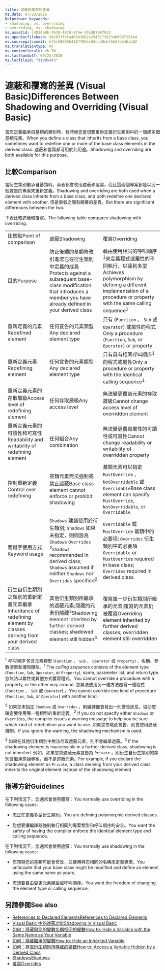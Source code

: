 ```yaml
---
title: 遮蔽和覆寫的差異
ms.date: 07/20/2015
helpviewer_keywords:
- shadowing, vs. overriding
- overriding, vs. shadowing
ms.assetid: 2d014a0b-7630-407d-8f4e-24bd87987923
ms.openlocfilehash: 98c073f8fa403416b2425431ff4334b990726f44
ms.sourcegitcommit: bf5c5850654187705bc94cc40ebfb62fe346ab02
ms.translationtype: MT
ms.contentlocale: zh-TW
ms.lasthandoff: 09/23/2020
ms.locfileid: "91095443"
---
```

# <a name="differences-between-shadowing-and-overriding-visual-basic"></a><span data-ttu-id="879a3-102">遮蔽和覆寫的差異 (Visual Basic)</span><span class="sxs-lookup"><span data-stu-id="879a3-102">Differences Between Shadowing and Overriding (Visual Basic)</span></span>

<span data-ttu-id="879a3-103">當您定義繼承自基類的類別時，有時候您會想要重新定義衍生類別中的一個或多個基類元素。</span><span class="sxs-lookup"><span data-stu-id="879a3-103">When you define a class that inherits from a base class, you sometimes want to redefine one or more of the base class elements in the derived class.</span></span> <span data-ttu-id="879a3-104">遮蔽和覆寫都可用於此用途。</span><span class="sxs-lookup"><span data-stu-id="879a3-104">Shadowing and overriding are both available for this purpose.</span></span>  
  
## <a name="comparison"></a><span data-ttu-id="879a3-105">比較</span><span class="sxs-lookup"><span data-stu-id="879a3-105">Comparison</span></span>  

 <span data-ttu-id="879a3-106">當衍生類別繼承自基類時，兩者都會使用遮蔽和覆寫，而且這兩個專案都是以另一個宣告的專案來重新定義。</span><span class="sxs-lookup"><span data-stu-id="879a3-106">Shadowing and overriding are both used when a derived class inherits from a base class, and both redefine one declared element with another.</span></span> <span data-ttu-id="879a3-107">但是兩者之間有顯著的差異。</span><span class="sxs-lookup"><span data-stu-id="879a3-107">But there are significant differences between the two.</span></span>  
  
 <span data-ttu-id="879a3-108">下表比較遮蔽和覆寫。</span><span class="sxs-lookup"><span data-stu-id="879a3-108">The following table compares shadowing with overriding.</span></span>  
  
||||  
|---|---|---|  
|<span data-ttu-id="879a3-109">比較點</span><span class="sxs-lookup"><span data-stu-id="879a3-109">Point of comparison</span></span>|<span data-ttu-id="879a3-110">遮蔽</span><span class="sxs-lookup"><span data-stu-id="879a3-110">Shadowing</span></span>|<span data-ttu-id="879a3-111">覆寫</span><span class="sxs-lookup"><span data-stu-id="879a3-111">Overriding</span></span>|  
|<span data-ttu-id="879a3-112">目的</span><span class="sxs-lookup"><span data-stu-id="879a3-112">Purpose</span></span>|<span data-ttu-id="879a3-113">防止後續的基類修改引進您已在衍生類別中定義的成員</span><span class="sxs-lookup"><span data-stu-id="879a3-113">Protects against a subsequent base-class modification that introduces a member you have already defined in your derived class</span></span>|<span data-ttu-id="879a3-114">藉由使用相同的呼叫順序<sup>1</sup>來定義程式或屬性的不同執行，以達到多型</span><span class="sxs-lookup"><span data-stu-id="879a3-114">Achieves polymorphism by defining a different implementation of a procedure or property with the same calling sequence<sup>1</sup></span></span>|  
|<span data-ttu-id="879a3-115">重新定義的元素</span><span class="sxs-lookup"><span data-stu-id="879a3-115">Redefined element</span></span>|<span data-ttu-id="879a3-116">任何宣告的元素類型</span><span class="sxs-lookup"><span data-stu-id="879a3-116">Any declared element type</span></span>|<span data-ttu-id="879a3-117">只有 (`Function` 、 `Sub` 或 `Operator`) 或屬性的程式</span><span class="sxs-lookup"><span data-stu-id="879a3-117">Only a procedure (`Function`, `Sub`, or `Operator`) or property</span></span>|  
|<span data-ttu-id="879a3-118">重新定義元素</span><span class="sxs-lookup"><span data-stu-id="879a3-118">Redefining element</span></span>|<span data-ttu-id="879a3-119">任何宣告的元素類型</span><span class="sxs-lookup"><span data-stu-id="879a3-119">Any declared element type</span></span>|<span data-ttu-id="879a3-120">只有具有相同呼叫順序<sup>1</sup>的程式或屬性</span><span class="sxs-lookup"><span data-stu-id="879a3-120">Only a procedure or property with the identical calling sequence<sup>1</sup></span></span>|  
|<span data-ttu-id="879a3-121">重新定義元素的存取層級</span><span class="sxs-lookup"><span data-stu-id="879a3-121">Access level of redefining element</span></span>|<span data-ttu-id="879a3-122">任何存取層級</span><span class="sxs-lookup"><span data-stu-id="879a3-122">Any access level</span></span>|<span data-ttu-id="879a3-123">無法變更覆寫元素的存取層級</span><span class="sxs-lookup"><span data-stu-id="879a3-123">Cannot change access level of overridden element</span></span>|  
|<span data-ttu-id="879a3-124">重新定義元素的可讀性和可寫性</span><span class="sxs-lookup"><span data-stu-id="879a3-124">Readability and writability of redefining element</span></span>|<span data-ttu-id="879a3-125">任何組合</span><span class="sxs-lookup"><span data-stu-id="879a3-125">Any combination</span></span>|<span data-ttu-id="879a3-126">無法變更覆寫屬性的可讀性或可寫性</span><span class="sxs-lookup"><span data-stu-id="879a3-126">Cannot change readability or writability of overridden property</span></span>|  
|<span data-ttu-id="879a3-127">控制重新定義</span><span class="sxs-lookup"><span data-stu-id="879a3-127">Control over redefining</span></span>|<span data-ttu-id="879a3-128">基類元素無法強制或禁止遮蔽</span><span class="sxs-lookup"><span data-stu-id="879a3-128">Base class element cannot enforce or prohibit shadowing</span></span>|<span data-ttu-id="879a3-129">基類元素可以指定 `MustOverride` 、 `NotOverridable` 或 `Overridable`</span><span class="sxs-lookup"><span data-stu-id="879a3-129">Base class element can specify `MustOverride`, `NotOverridable`, or `Overridable`</span></span>|  
|<span data-ttu-id="879a3-130">關鍵字使用方式</span><span class="sxs-lookup"><span data-stu-id="879a3-130">Keyword usage</span></span>|<span data-ttu-id="879a3-131">`Shadows` 建議使用於衍生類別; `Shadows` 如果未指定，則假設為 `Shadows` `Overrides` <sup>2</sup></span><span class="sxs-lookup"><span data-stu-id="879a3-131">`Shadows` recommended in derived class; `Shadows` assumed if neither `Shadows` nor `Overrides` specified<sup>2</sup></span></span>|<span data-ttu-id="879a3-132">`Overridable` 或 `MustOverride` 基類中的必要項; `Overrides` 衍生類別中的必要項</span><span class="sxs-lookup"><span data-stu-id="879a3-132">`Overridable` or `MustOverride` required in base class; `Overrides` required in derived class</span></span>|  
|<span data-ttu-id="879a3-133">衍生自衍生類別之類別的重新定義元素繼承</span><span class="sxs-lookup"><span data-stu-id="879a3-133">Inheritance of redefining element by classes deriving from your derived class</span></span>|<span data-ttu-id="879a3-134">其他衍生類別所繼承的遮蔽元素;隱藏的元素仍隱藏<sup>3</sup></span><span class="sxs-lookup"><span data-stu-id="879a3-134">Shadowing element inherited by further derived classes; shadowed element still hidden<sup>3</sup></span></span>|<span data-ttu-id="879a3-135">覆寫進一步衍生類別所繼承的元素;覆寫的元素仍被覆寫</span><span class="sxs-lookup"><span data-stu-id="879a3-135">Overriding element inherited by further derived classes; overridden element still overridden</span></span>|  
  
 <span data-ttu-id="879a3-136"><sup>1</sup> *呼叫順序* 包含元素類型 (`Function` 、 `Sub` 、 `Operator` 或 `Property`) 、名稱、參數清單和傳回類型。</span><span class="sxs-lookup"><span data-stu-id="879a3-136"><sup>1</sup> The *calling sequence* consists of the element type (`Function`, `Sub`, `Operator`, or `Property`), name, parameter list, and return type.</span></span> <span data-ttu-id="879a3-137">您無法以屬性或其他方式覆寫程式。</span><span class="sxs-lookup"><span data-stu-id="879a3-137">You cannot override a procedure with a property, or the other way around.</span></span> <span data-ttu-id="879a3-138">您無法使用另一種方法覆寫一種程式 (`Function` 、 `Sub` 或 `Operator`) 。</span><span class="sxs-lookup"><span data-stu-id="879a3-138">You cannot override one kind of procedure (`Function`, `Sub`, or `Operator`) with another kind.</span></span>  
  
 <span data-ttu-id="879a3-139"><sup>2</sup> 如果您未指定 `Shadows` 或 `Overrides` ，則編譯器會發出一則警告訊息，協助您確定要使用哪一種類型的重新定義。</span><span class="sxs-lookup"><span data-stu-id="879a3-139"><sup>2</sup> If you do not specify either `Shadows` or `Overrides`, the compiler issues a warning message to help you be sure which kind of redefinition you want to use.</span></span> <span data-ttu-id="879a3-140">如果您忽略此警告，則會使用遮蔽機制。</span><span class="sxs-lookup"><span data-stu-id="879a3-140">If you ignore the warning, the shadowing mechanism is used.</span></span>  
  
 <span data-ttu-id="879a3-141"><sup>3</sup> 如果在其他衍生類別中無法存取遮蔽元素，則不會繼承遮蔽。</span><span class="sxs-lookup"><span data-stu-id="879a3-141"><sup>3</sup> If the shadowing element is inaccessible in a further derived class, shadowing is not inherited.</span></span> <span data-ttu-id="879a3-142">例如，如果您將遮蔽元素宣告為 `Private` ，則衍生自衍生類別的類別會繼承原始專案，而不是遮蔽元素。</span><span class="sxs-lookup"><span data-stu-id="879a3-142">For example, if you declare the shadowing element as `Private`, a class deriving from your derived class inherits the original element instead of the shadowing element.</span></span>  
  
## <a name="guidelines"></a><span data-ttu-id="879a3-143">指導方針</span><span class="sxs-lookup"><span data-stu-id="879a3-143">Guidelines</span></span>  

 <span data-ttu-id="879a3-144">在下列情況下，您通常會使用覆寫：</span><span class="sxs-lookup"><span data-stu-id="879a3-144">You normally use overriding in the following cases:</span></span>  
  
- <span data-ttu-id="879a3-145">您正在定義多型衍生類別。</span><span class="sxs-lookup"><span data-stu-id="879a3-145">You are defining polymorphic derived classes.</span></span>  
  
- <span data-ttu-id="879a3-146">您想要讓編譯器強制執行相同的專案類型和呼叫順序的安全。</span><span class="sxs-lookup"><span data-stu-id="879a3-146">You want the safety of having the compiler enforce the identical element type and calling sequence.</span></span>  
  
 <span data-ttu-id="879a3-147">在下列情況下，您通常會使用遮蔽：</span><span class="sxs-lookup"><span data-stu-id="879a3-147">You normally use shadowing in the following cases:</span></span>  
  
- <span data-ttu-id="879a3-148">您預期您的基類可能會修改，並使用與您相同的名稱來定義專案。</span><span class="sxs-lookup"><span data-stu-id="879a3-148">You anticipate that your base class might be modified and define an element using the same name as yours.</span></span>  
  
- <span data-ttu-id="879a3-149">您想要自由變更元素類型或呼叫順序。</span><span class="sxs-lookup"><span data-stu-id="879a3-149">You want the freedom of changing the element type or calling sequence.</span></span>  
  
## <a name="see-also"></a><span data-ttu-id="879a3-150">另請參閱</span><span class="sxs-lookup"><span data-stu-id="879a3-150">See also</span></span>

- [<span data-ttu-id="879a3-151">References to Declared Elements</span><span class="sxs-lookup"><span data-stu-id="879a3-151">References to Declared Elements</span></span>](references-to-declared-elements.md)
- [<span data-ttu-id="879a3-152">Visual Basic 中的遮蔽功能</span><span class="sxs-lookup"><span data-stu-id="879a3-152">Shadowing in Visual Basic</span></span>](shadowing.md)
- [<span data-ttu-id="879a3-153">如何：隱藏與您的變數名稱相同的變數</span><span class="sxs-lookup"><span data-stu-id="879a3-153">How to: Hide a Variable with the Same Name as Your Variable</span></span>](how-to-hide-a-variable-with-the-same-name-as-your-variable.md)
- [<span data-ttu-id="879a3-154">如何：隱藏繼承的變數</span><span class="sxs-lookup"><span data-stu-id="879a3-154">How to: Hide an Inherited Variable</span></span>](how-to-hide-an-inherited-variable.md)
- [<span data-ttu-id="879a3-155">如何：存取衍生類別所隱藏的變數</span><span class="sxs-lookup"><span data-stu-id="879a3-155">How to: Access a Variable Hidden by a Derived Class</span></span>](how-to-access-a-variable-hidden-by-a-derived-class.md)
- [<span data-ttu-id="879a3-156">Shadows</span><span class="sxs-lookup"><span data-stu-id="879a3-156">Shadows</span></span>](../../../language-reference/modifiers/shadows.md)
- [<span data-ttu-id="879a3-157">覆寫</span><span class="sxs-lookup"><span data-stu-id="879a3-157">Overrides</span></span>](../../../language-reference/modifiers/overrides.md)
